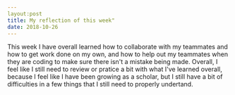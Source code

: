 ```yaml
---
layout:post 
title: My reflection of this week"
date: 2018-10-26
---
```

This week I have overall learned how to collaborate with my teammates and how to get work done on my own, and how to help out my teammates when they are coding to make sure there isn't a mistake being made. Overall, I feel like I still need to review or pratice a bit with what I've learned overall, because I feel like I have been growing as a scholar, but I still have a bit of difficulties in a few things that I still need to properly undertand. 
